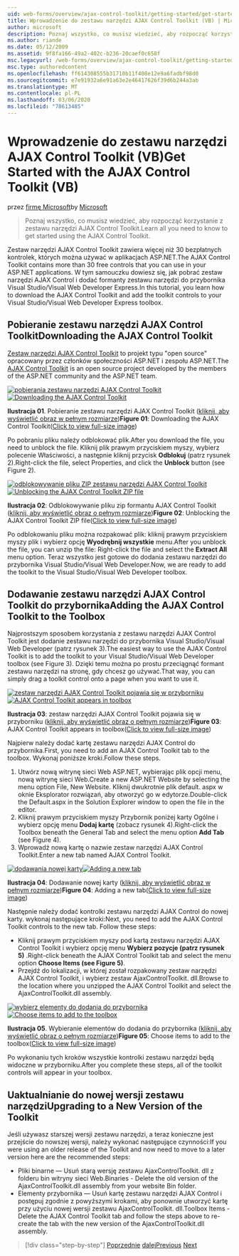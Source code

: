 ```yaml
---
uid: web-forms/overview/ajax-control-toolkit/getting-started/get-started-with-the-ajax-control-toolkit-vb
title: Wprowadzenie do zestawu narzędzi AJAX Control Toolkit (VB) | Microsoft Docs
author: microsoft
description: Poznaj wszystko, co musisz wiedzieć, aby rozpocząć korzystanie z zestawu narzędzi AJAX Control Toolkit.
ms.author: riande
ms.date: 05/12/2009
ms.assetid: 9f8fa166-49a2-402c-b236-20caef0c658f
msc.legacyurl: /web-forms/overview/ajax-control-toolkit/getting-started/get-started-with-the-ajax-control-toolkit-vb
msc.type: authoredcontent
ms.openlocfilehash: ff614308555b31710b11f408e12e9a6fadbf98d0
ms.sourcegitcommit: e7e91932a6e91a63e2e46417626f39d6b244a3ab
ms.translationtype: MT
ms.contentlocale: pl-PL
ms.lasthandoff: 03/06/2020
ms.locfileid: "78613485"
---
```

# <a name="get-started-with-the-ajax-control-toolkit-vb"></a><span data-ttu-id="eff81-103">Wprowadzenie do zestawu narzędzi AJAX Control Toolkit (VB)</span><span class="sxs-lookup"><span data-stu-id="eff81-103">Get Started with the AJAX Control Toolkit (VB)</span></span>

<span data-ttu-id="eff81-104">przez [firmę Microsoft](https://github.com/microsoft)</span><span class="sxs-lookup"><span data-stu-id="eff81-104">by [Microsoft](https://github.com/microsoft)</span></span>

> <span data-ttu-id="eff81-105">Poznaj wszystko, co musisz wiedzieć, aby rozpocząć korzystanie z zestawu narzędzi AJAX Control Toolkit.</span><span class="sxs-lookup"><span data-stu-id="eff81-105">Learn all you need to know to get started using the AJAX Control Toolkit.</span></span>

<span data-ttu-id="eff81-106">Zestaw narzędzi AJAX Control Toolkit zawiera więcej niż 30 bezpłatnych kontrolek, których można używać w aplikacjach ASP.NET.</span><span class="sxs-lookup"><span data-stu-id="eff81-106">The AJAX Control Toolkit contains more than 30 free controls that you can use in your ASP.NET applications.</span></span> <span data-ttu-id="eff81-107">W tym samouczku dowiesz się, jak pobrać zestaw narzędzi AJAX Control i dodać formanty zestawu narzędzi do przybornika Visual Studio/Visual Web Developer Express.</span><span class="sxs-lookup"><span data-stu-id="eff81-107">In this tutorial, you learn how to download the AJAX Control Toolkit and add the toolkit controls to your Visual Studio/Visual Web Developer Express toolbox.</span></span>

## <a name="downloading-the-ajax-control-toolkit"></a><span data-ttu-id="eff81-108">Pobieranie zestawu narzędzi AJAX Control Toolkit</span><span class="sxs-lookup"><span data-stu-id="eff81-108">Downloading the AJAX Control Toolkit</span></span>

<span data-ttu-id="eff81-109">[Zestaw narzędzi AJAX Control Toolkit](http://devexpress.com/act) to projekt typu "open source" opracowany przez członków społeczności ASP.NET i zespołu ASP.NET.</span><span class="sxs-lookup"><span data-stu-id="eff81-109">The [AJAX Control Toolkit](http://devexpress.com/act) is an open source project developed by the members of the ASP.NET community and the ASP.NET team.</span></span>

<span data-ttu-id="eff81-110">[![pobierania zestawu narzędzi AJAX Control Toolkit](get-started-with-the-ajax-control-toolkit-vb/_static/image1.jpg)](get-started-with-the-ajax-control-toolkit-vb/_static/image1.png)</span><span class="sxs-lookup"><span data-stu-id="eff81-110">[![Downloading the AJAX Control Toolkit](get-started-with-the-ajax-control-toolkit-vb/_static/image1.jpg)](get-started-with-the-ajax-control-toolkit-vb/_static/image1.png)</span></span>

<span data-ttu-id="eff81-111">**Ilustracja 01**. Pobieranie zestawu narzędzi AJAX Control Toolkit ([kliknij, aby wyświetlić obraz w pełnym rozmiarze](get-started-with-the-ajax-control-toolkit-vb/_static/image2.png))</span><span class="sxs-lookup"><span data-stu-id="eff81-111">**Figure 01**: Downloading the AJAX Control Toolkit([Click to view full-size image](get-started-with-the-ajax-control-toolkit-vb/_static/image2.png))</span></span>

<span data-ttu-id="eff81-112">Po pobraniu pliku należy odblokować plik.</span><span class="sxs-lookup"><span data-stu-id="eff81-112">After you download the file, you need to unblock the file.</span></span> <span data-ttu-id="eff81-113">Kliknij plik prawym przyciskiem myszy, wybierz polecenie Właściwości, a następnie kliknij przycisk **Odblokuj** (patrz rysunek 2).</span><span class="sxs-lookup"><span data-stu-id="eff81-113">Right-click the file, select Properties, and click the **Unblock** button (see Figure 2).</span></span>

<span data-ttu-id="eff81-114">[![odblokowywanie pliku ZIP zestawu narzędzi AJAX Control Toolkit](get-started-with-the-ajax-control-toolkit-vb/_static/image2.jpg)](get-started-with-the-ajax-control-toolkit-vb/_static/image3.png)</span><span class="sxs-lookup"><span data-stu-id="eff81-114">[![Unblocking the AJAX Control Toolkit ZIP file](get-started-with-the-ajax-control-toolkit-vb/_static/image2.jpg)](get-started-with-the-ajax-control-toolkit-vb/_static/image3.png)</span></span>

<span data-ttu-id="eff81-115">**Ilustracja 02**: Odblokowywanie pliku zip formantu AJAX Control Toolkit ([kliknij, aby wyświetlić obraz o pełnym rozmiarze](get-started-with-the-ajax-control-toolkit-vb/_static/image4.png))</span><span class="sxs-lookup"><span data-stu-id="eff81-115">**Figure 02**: Unblocking the AJAX Control Toolkit ZIP file([Click to view full-size image](get-started-with-the-ajax-control-toolkit-vb/_static/image4.png))</span></span>

<span data-ttu-id="eff81-116">Po odblokowaniu pliku można rozpakować plik: kliknij prawym przyciskiem myszy plik i wybierz opcję **Wyodrębnij wszystkie** menu.</span><span class="sxs-lookup"><span data-stu-id="eff81-116">After you unblock the file, you can unzip the file: Right-click the file and select the **Extract All** menu option.</span></span> <span data-ttu-id="eff81-117">Teraz wszystko jest gotowe do dodania zestawu narzędzi do przybornika Visual Studio/Visual Web Developer.</span><span class="sxs-lookup"><span data-stu-id="eff81-117">Now, we are ready to add the toolkit to the Visual Studio/Visual Web Developer toolbox.</span></span>

## <a name="adding-the-ajax-control-toolkit-to-the-toolbox"></a><span data-ttu-id="eff81-118">Dodawanie zestawu narzędzi AJAX Control Toolkit do przybornika</span><span class="sxs-lookup"><span data-stu-id="eff81-118">Adding the AJAX Control Toolkit to the Toolbox</span></span>

<span data-ttu-id="eff81-119">Najprostszym sposobem korzystania z zestawu narzędzi AJAX Control Toolkit jest dodanie zestawu narzędzi do przybornika Visual Studio/Visual Web Developer (patrz rysunek 3).</span><span class="sxs-lookup"><span data-stu-id="eff81-119">The easiest way to use the AJAX Control Toolkit is to add the toolkit to your Visual Studio/Visual Web Developer toolbox (see Figure 3).</span></span> <span data-ttu-id="eff81-120">Dzięki temu można po prostu przeciągnąć formant zestawu narzędzi na stronę, gdy chcesz go używać.</span><span class="sxs-lookup"><span data-stu-id="eff81-120">That way, you can simply drag a toolkit control onto a page when you want to use it.</span></span>

<span data-ttu-id="eff81-121">[![zestaw narzędzi AJAX Control Toolkit pojawia się w przyborniku](get-started-with-the-ajax-control-toolkit-vb/_static/image3.jpg)](get-started-with-the-ajax-control-toolkit-vb/_static/image5.png)</span><span class="sxs-lookup"><span data-stu-id="eff81-121">[![AJAX Control Toolkit appears in toolbox](get-started-with-the-ajax-control-toolkit-vb/_static/image3.jpg)](get-started-with-the-ajax-control-toolkit-vb/_static/image5.png)</span></span>

<span data-ttu-id="eff81-122">**Ilustracja 03**: zestaw narzędzi AJAX Control Toolkit pojawia się w przyborniku ([kliknij, aby wyświetlić obraz o pełnym rozmiarze](get-started-with-the-ajax-control-toolkit-vb/_static/image6.png))</span><span class="sxs-lookup"><span data-stu-id="eff81-122">**Figure 03**: AJAX Control Toolkit appears in toolbox([Click to view full-size image](get-started-with-the-ajax-control-toolkit-vb/_static/image6.png))</span></span>

<span data-ttu-id="eff81-123">Najpierw należy dodać kartę zestawu narzędzi AJAX Control do przybornika.</span><span class="sxs-lookup"><span data-stu-id="eff81-123">First, you need to add an AJAX Control Toolkit tab to the toolbox.</span></span> <span data-ttu-id="eff81-124">Wykonaj poniższe kroki.</span><span class="sxs-lookup"><span data-stu-id="eff81-124">Follow these steps.</span></span>

1. <span data-ttu-id="eff81-125">Utwórz nową witrynę sieci Web ASP.NET, wybierając plik opcji menu, nową witrynę sieci Web.</span><span class="sxs-lookup"><span data-stu-id="eff81-125">Create a new ASP.NET Website by selecting the menu option File, New Website.</span></span> <span data-ttu-id="eff81-126">Kliknij dwukrotnie plik default. aspx w oknie Eksplorator rozwiązań, aby otworzyć go w edytorze.</span><span class="sxs-lookup"><span data-stu-id="eff81-126">Double-click the Default.aspx in the Solution Explorer window to open the file in the editor.</span></span>
2. <span data-ttu-id="eff81-127">Kliknij prawym przyciskiem myszy Przybornik poniżej karty Ogólne i wybierz opcję menu **Dodaj kartę** (zobacz rysunek 4).</span><span class="sxs-lookup"><span data-stu-id="eff81-127">Right-click the Toolbox beneath the General Tab and select the menu option **Add Tab** (see Figure 4).</span></span>
3. <span data-ttu-id="eff81-128">Wprowadź nową kartę o nazwie zestaw narzędzi AJAX Control Toolkit.</span><span class="sxs-lookup"><span data-stu-id="eff81-128">Enter a new tab named AJAX Control Toolkit.</span></span>

<span data-ttu-id="eff81-129">[![dodawania nowej karty](get-started-with-the-ajax-control-toolkit-vb/_static/image4.jpg)](get-started-with-the-ajax-control-toolkit-vb/_static/image7.png)</span><span class="sxs-lookup"><span data-stu-id="eff81-129">[![Adding a new tab](get-started-with-the-ajax-control-toolkit-vb/_static/image4.jpg)](get-started-with-the-ajax-control-toolkit-vb/_static/image7.png)</span></span>

<span data-ttu-id="eff81-130">**Ilustracja 04**: Dodawanie nowej karty ([kliknij, aby wyświetlić obraz w pełnym rozmiarze](get-started-with-the-ajax-control-toolkit-vb/_static/image8.png))</span><span class="sxs-lookup"><span data-stu-id="eff81-130">**Figure 04**: Adding a new tab([Click to view full-size image](get-started-with-the-ajax-control-toolkit-vb/_static/image8.png))</span></span>

<span data-ttu-id="eff81-131">Następnie należy dodać kontrolki zestawu narzędzi AJAX Control do nowej karty. wykonaj następujące kroki:</span><span class="sxs-lookup"><span data-stu-id="eff81-131">Next, you need to add the AJAX Control Toolkit controls to the new tab. Follow these steps:</span></span>

- <span data-ttu-id="eff81-132">Kliknij prawym przyciskiem myszy pod kartą zestawu narzędzi AJAX Control Toolkit i wybierz opcję menu **Wybierz pozycje (patrz rysunek 5)** .</span><span class="sxs-lookup"><span data-stu-id="eff81-132">Right-click beneath the AJAX Control Toolkit tab and select the menu option **Choose Items (see Figure 5)**.</span></span>
- <span data-ttu-id="eff81-133">Przejdź do lokalizacji, w której został rozpakowany zestaw narzędzi AJAX Control Toolkit, i wybierz zestaw AjaxControlToolkit. dll.</span><span class="sxs-lookup"><span data-stu-id="eff81-133">Browse to the location where you unzipped the AJAX Control Toolkit and select the AjaxControlToolkit.dll assembly.</span></span>

<span data-ttu-id="eff81-134">[![wybierz elementy do dodania do przybornika](get-started-with-the-ajax-control-toolkit-vb/_static/image5.jpg)](get-started-with-the-ajax-control-toolkit-vb/_static/image9.png)</span><span class="sxs-lookup"><span data-stu-id="eff81-134">[![Choose items to add to the toolbox](get-started-with-the-ajax-control-toolkit-vb/_static/image5.jpg)](get-started-with-the-ajax-control-toolkit-vb/_static/image9.png)</span></span>

<span data-ttu-id="eff81-135">**Ilustracja 05**. Wybieranie elementów do dodania do przybornika ([kliknij, aby wyświetlić obraz o pełnym rozmiarze](get-started-with-the-ajax-control-toolkit-vb/_static/image10.png))</span><span class="sxs-lookup"><span data-stu-id="eff81-135">**Figure 05**: Choose items to add to the toolbox([Click to view full-size image](get-started-with-the-ajax-control-toolkit-vb/_static/image10.png))</span></span>

<span data-ttu-id="eff81-136">Po wykonaniu tych kroków wszystkie kontrolki zestawu narzędzi będą widoczne w przyborniku.</span><span class="sxs-lookup"><span data-stu-id="eff81-136">After you complete these steps, all of the toolkit controls will appear in your toolbox.</span></span>

## <a name="upgrading-to-a-new-version-of-the-toolkit"></a><span data-ttu-id="eff81-137">Uaktualnianie do nowej wersji zestawu narzędzi</span><span class="sxs-lookup"><span data-stu-id="eff81-137">Upgrading to a New Version of the Toolkit</span></span>

<span data-ttu-id="eff81-138">Jeśli używasz starszej wersji zestawu narzędzi, a teraz konieczne jest przejście do nowszej wersji, należy wykonać następujące czynności:</span><span class="sxs-lookup"><span data-stu-id="eff81-138">If you were using an older release of the Toolkit and now need to move to a later version here are the recommended steps:</span></span>

- <span data-ttu-id="eff81-139">Pliki binarne — Usuń starą wersję zestawu AjaxControlToolkit. dll z folderu bin witryny sieci Web.</span><span class="sxs-lookup"><span data-stu-id="eff81-139">Binaries - Delete the old version of the AjaxControlToolkit.dll assembly from your website Bin folder.</span></span>
- <span data-ttu-id="eff81-140">Elementy przybornika — Usuń kartę zestawu narzędzi AJAX Control i postępuj zgodnie z powyższymi krokami, aby ponownie utworzyć kartę przy użyciu nowej wersji zestawu AjaxControlToolkit. dll.</span><span class="sxs-lookup"><span data-stu-id="eff81-140">Toolbox Items - Delete the AJAX Control Toolkit tab and follow the steps above to re-create the tab with the new version of the AjaxControlToolkit.dll assembly.</span></span>

> [!div class="step-by-step"]
> <span data-ttu-id="eff81-141">[Poprzednie](creating-a-custom-ajax-control-toolkit-control-extender-cs.md)
> [dalej](using-ajax-control-toolkit-controls-and-control-extenders-vb.md)</span><span class="sxs-lookup"><span data-stu-id="eff81-141">[Previous](creating-a-custom-ajax-control-toolkit-control-extender-cs.md)
[Next](using-ajax-control-toolkit-controls-and-control-extenders-vb.md)</span></span>
